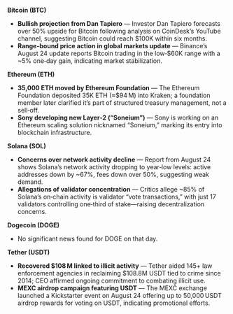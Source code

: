**Bitcoin (BTC)**

- **Bullish projection from Dan Tapiero** — Investor Dan Tapiero forecasts over 50% upside for Bitcoin following analysis on CoinDesk’s YouTube channel, suggesting Bitcoin could reach $100K within six months.
- **Range-bound price action in global markets update** — Binance’s August 24 update reports Bitcoin trading in the low‑$60K range with a ~5% one‑day gain, indicating market stabilization.

**Ethereum (ETH)**

- **35,000 ETH moved by Ethereum Foundation** — The Ethereum Foundation deposited 35K ETH (≈$94 M) into Kraken; a foundation member later clarified it’s part of structured treasury management, not a sell‑off.
- **Sony developing new Layer‑2 (“Soneium”)** — Sony is working on an Ethereum scaling solution nicknamed “Soneium,” marking its entry into blockchain infrastructure.

**Solana (SOL)**

- **Concerns over network activity decline** — Report from August 24 shows Solana’s network activity dropping to year‑low levels: active addresses down by ~67%, fees down over 50%, suggesting weak demand.
- **Allegations of validator concentration** — Critics allege ~85% of Solana’s on‑chain activity is validator “vote transactions,” with just 17 validators controlling one‑third of stake—raising decentralization concerns.

**Dogecoin (DOGE)**

- No significant news found for DOGE on that day.

**Tether (USDT)**

- **Recovered $108 M linked to illicit activity** — Tether aided 145+ law enforcement agencies in reclaiming $108.8M USDT tied to crime since 2014; CEO affirmed ongoing commitment to combating illicit use.
- **MEXC airdrop campaign featuring USDT** — The MEXC exchange launched a Kickstarter event on August 24 offering up to 50,000 USDT airdrop rewards for voting on USDT, indicating promotional efforts.